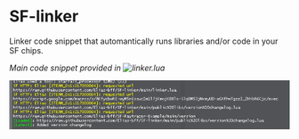 # SF-linker
Linker code snippet that automantically runs libraries and/or code in your SF chips.

*Main code snippet provided in ![linker.lua](https://github.com/Elias-bff/SF-linker/blob/main/linker.lua)*

![Usage](https://github.com/Elias-bff/Elias.github.io/blob/main/packaging/Screenshot%202023-10-23%20232534.png?raw=true)

